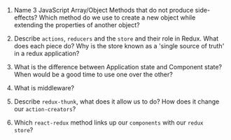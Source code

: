 1.  Name 3 JavaScript Array/Object Methods that do not produce side-effects? Which method do we use to create a new object while extending the properties of another object?


2.  Describe `actions`, `reducers` and the `store` and their role in Redux. What does each piece do? Why is the store known as a 'single source of truth' in a redux application?


3.  What is the difference between Application state and Component state? When would be a good time to use one over the other?


4.  What is middleware?


5.  Describe `redux-thunk`, what does it allow us to do? How does it change our `action-creators`?


6.  Which `react-redux` method links up our `components` with our `redux store`?
